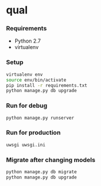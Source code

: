 # qual

### Requirements
- Python 2.7
- virtualenv

### Setup
```sh
virtualenv env
source env/bin/activate
pip install -r requirements.txt
python manage.py db upgrade
```

### Run for debug
```sh
python manage.py runserver
```

### Run for production
```sh
uwsgi uwsgi.ini
```

### Migrate after changing models
```sh
python manage.py db migrate
python manage.py db upgrade
```
